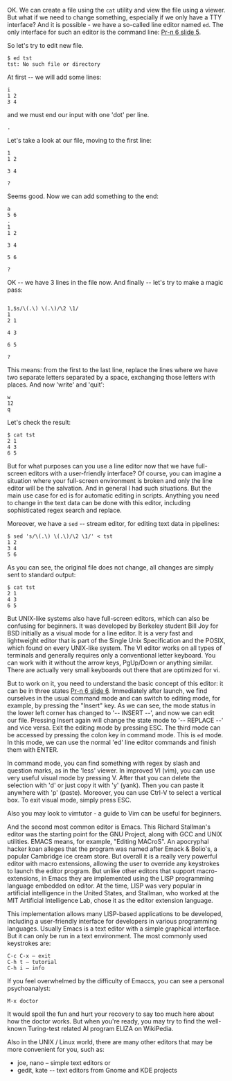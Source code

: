 OK. We can create a file using the `cat` utility and view the file using a viewer. But what if we need to change something, especially if we only have a TTY interface? And it is possible - we have a so-called line editor named `ed`. The only interface for such an editor is the command line: [Pr-n 6 slide 5](http://sdn.ifmo.ru/education/courses/free-libre-and-open-source-software/lectures/lecture-6).

So let's try to edit new file.
```
$ ed tst
tst: No such file or directory
```
At first -- we will add some lines:
```
i
1 2
3 4
```
and we must end our input with one 'dot' per line.
```
.
```
Let's take a look at our file, moving to the first line:
```
1
1 2

3 4

?
```
Seems good. Now we can add something to the end:
```
a
5 6
.
1
1 2

3 4

5 6

?
```
OK -- we have 3 lines in the file now. And finally -- let's try to make a magic pass:
```

1,$s/\(.\) \(.\)/\2 \1/
1
2 1

4 3

6 5

?
```
This means: from the first to the last line, replace the lines where we have two separate letters separated by a space, exchanging those letters with places. And now 'write' and 'quit':
```
w
12
q
```
Let's check the result:
```
$ cat tst
2 1
4 3
6 5
```

But for what purposes can you use a line editor now that we have full-screen editors with a user-friendly interface? Of course, you can imagine a situation where your full-screen environment is broken and only the line editor will be the salvation. And in general I had such situations. But the main use case for ed is for automatic editing in scripts. Anything you need to change in the text data can be done with this editor, including sophisticated regex search and replace.


Moreover, we have a `sed` -- stream editor, for editing text data in pipelines:
```
$ sed 's/\(.\) \(.\)/\2 \1/' < tst
1 2
3 4
5 6
```
As you can see, the original file does not change, all changes are simply sent to standard output:
```
$ cat tst
2 1
4 3
6 5
```
But UNIX-like systems also have full-screen editors, which can also be confusing for beginners. It was developed by Berkeley student Bill Joy for BSD initially as a visual mode for a line editor. It is a very fast and lightweight editor that is part of the  Single Unix Specification and the POSIX, which found on every UNIX-like system. The VI editor works on all types of terminals and generally requires only a conventional letter keyboard. You can work with it without the arrow keys, PgUp/Down or anything similar. There are actually very small keyboards out there that are optimized for vi.

But to work on it, you need to understand the basic concept of this editor: it can be in three states [Pr-n 6 slide 6](http://sdn.ifmo.ru/education/courses/free-libre-and-open-source-software/lectures/lecture-6). Immediately after launch, we find ourselves in the usual command mode and can switch to editing mode, for example, by pressing the "Insert" key. As we can see, the mode status in the lower left corner has changed to '-- INSERT --', and now we can edit our file. Pressing Insert again will change the state mode to '-- REPLACE --' and vice versa. Exit the editing mode by pressing ESC. The third mode can be accessed by pressing the colon key in command mode. This is `ed` mode. In this mode, we can use the normal 'ed' line editor commands and finish them with ENTER.

In command mode, you can find something with regex by slash and question marks, as in the 'less' viewer. In improved VI (vim), you can use very useful visual mode by pressing V. After that you can delete the selection with 'd' or just copy it with 'y' (yank). Then you can paste it anywhere with 'p' (paste). Moreover, you can use Ctrl-V to select a vertical box. To exit visual mode, simply press ESC.

Also you may look to vimtutor - a guide to Vim can be useful for beginners.

And the second most common editor is Emacs. This Richard Stallman's editor was the starting point for the GNU Project, along with GCC and UNIX utilities. EMACS means, for example, "Editing MACroS". An apocryphal hacker koan alleges that the program was named after Emack & Bolio's, a popular Cambridge ice cream store. But overall it is a really very powerful editor with macro extensions, allowing the user to override any keystrokes to launch the editor program. But unlike other editors that support macro-extensions, in Emacs they are implemented using the LISP programming language embedded on editor. At the time, LISP was very popular in artificial intelligence in the United States, and Stallman, who worked at the MIT Artificial Intelligence Lab, chose it as the editor extension language.

This implementation allows many LISP-based applications to be developed, including a user-friendly interface for developers in various programming languages. Usually Emacs is a text editor with a simple graphical interface. But it can only be run in a text environment. The most commonly used keystrokes are:
```
C-c C-x – exit
C-h t – tutorial
C-h i – info
```
If you feel overwhelmed by the difficulty of Emaccs, you can see a personal psychoanalyst:
```
M-x doctor
```
It would spoil the fun and hurt your recovery to say too much here about how the doctor works. But when you're ready, you may try to find the well-known Turing-test related AI program ELIZA on WikiPedia.

Also in the UNIX / Linux world, there are many other editors that may be more convenient for you, such as:
* joe, nano – simple text editors
or
* gedit, kate -- text editors from Gnome and KDE projects
